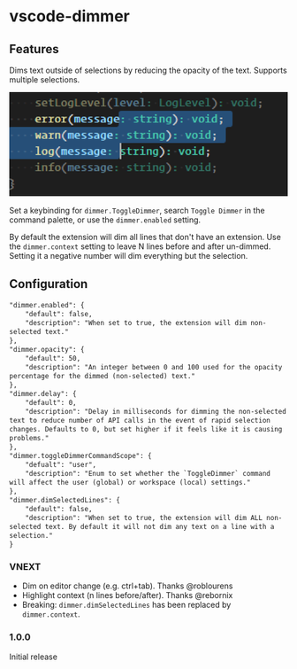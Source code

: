 # vscode-dimmer 

## Features

Dims text outside of selections by reducing the opacity of the text. Supports multiple selections.

![Example](images/example.png)  

Set a keybinding for `dimmer.ToggleDimmer`, search `Toggle Dimmer` in the command palette, or use the `dimmer.enabled` setting.

By default the extension will dim all lines that don't have an extension. Use the `dimmer.context` setting to leave N lines before and after un-dimmed. Setting it a negative number will dim everything but the selection.

## Configuration

```
"dimmer.enabled": {
    "default": false,
    "description": "When set to true, the extension will dim non-selected text."
},
"dimmer.opacity": {
    "default": 50,
    "description": "An integer between 0 and 100 used for the opacity percentage for the dimmed (non-selected) text."
},
"dimmer.delay": {
    "default": 0,
    "description": "Delay in milliseconds for dimming the non-selected text to reduce number of API calls in the event of rapid selection changes. Defaults to 0, but set higher if it feels like it is causing problems."
},
"dimmer.toggleDimmerCommandScope": {
    "defualt": "user",
    "description": "Enum to set whether the `ToggleDimmer` command will affect the user (global) or workspace (local) settings."
},
"dimmer.dimSelectedLines": {
    "default": false,
    "description": "When set to true, the extension will dim ALL non-selected text. By default it will not dim any text on a line with a selection."
}
```

### VNEXT
- Dim on editor change (e.g. ctrl+tab). Thanks @roblourens
- Highlight context (n lines before/after). Thanks @rebornix
- Breaking: `dimmer.dimSelectedLines` has been replaced by `dimmer.context`. 

### 1.0.0

Initial release